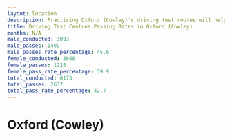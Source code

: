 ```yaml
---
layout: location
description: Practising Oxford (Cowley)'s driving test routes will help you become more confident in your gear-changing abilities.
title: Driving Test Centres Passing Rates in Oxford (Cowley)
months: N/A
male_conducted: 3093
male_passes: 1409
male_passes_rate_percentage: 45.6
female_conducted: 3080
female_passes: 1228
female_pass_rate_percentage: 39.9
total_conducted: 6173
total_passes: 2637
total_pass_rate_percentage: 42.7
---
```


# Oxford (Cowley)
